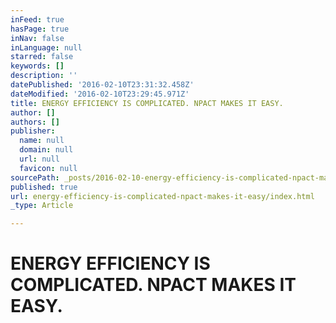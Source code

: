 ```yaml
---
inFeed: true
hasPage: true
inNav: false
inLanguage: null
starred: false
keywords: []
description: ''
datePublished: '2016-02-10T23:31:32.458Z'
dateModified: '2016-02-10T23:29:45.971Z'
title: ENERGY EFFICIENCY IS COMPLICATED. NPACT MAKES IT EASY.
author: []
authors: []
publisher:
  name: null
  domain: null
  url: null
  favicon: null
sourcePath: _posts/2016-02-10-energy-efficiency-is-complicated-npact-makes-it-easy.md
published: true
url: energy-efficiency-is-complicated-npact-makes-it-easy/index.html
_type: Article

---
```

# ENERGY EFFICIENCY IS COMPLICATED. NPACT MAKES IT EASY.
